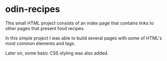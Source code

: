 # odin-recipes

This small HTML project consists of an index page that contains links to other pages that present food recipes.

In this simple project I was able to build several pages with some of HTML's most common elements and tags.

Later on, some basic CSS styling was also added.
